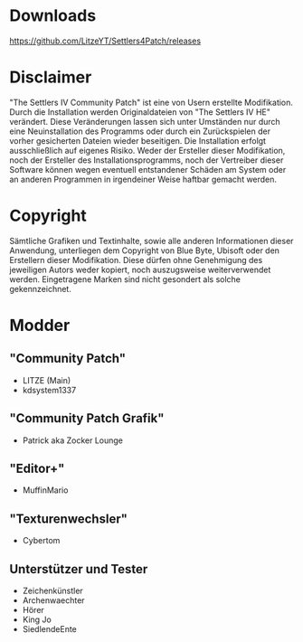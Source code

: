 # Downloads
https://github.com/LitzeYT/Settlers4Patch/releases

# Disclaimer
"The Settlers IV Community Patch" ist eine von Usern erstellte Modifikation. Durch die Installation werden Originaldateien von "The Settlers IV HE" verändert. Diese Veränderungen lassen sich unter Umständen nur durch eine Neuinstallation des Programms oder durch ein Zurückspielen der vorher gesicherten Dateien wieder beseitigen. Die Installation erfolgt ausschließlich auf eigenes Risiko. Weder der Ersteller dieser Modifikation, noch der Ersteller des Installationsprogramms, noch der Vertreiber dieser Software können wegen eventuell entstandener Schäden am System oder an anderen Programmen in irgendeiner Weise haftbar gemacht werden.

# Copyright
Sämtliche Grafiken und Textinhalte, sowie alle anderen Informationen dieser Anwendung, unterliegen dem Copyright von Blue Byte, Ubisoft oder den Erstellern dieser Modifikation. Diese dürfen ohne Genehmigung des jeweiligen Autors weder kopiert, noch auszugsweise weiterverwendet werden. Eingetragene Marken sind nicht gesondert als solche gekennzeichnet.

# Modder
## "Community Patch"
- LITZE (Main)
- kdsystem1337

## "Community Patch Grafik"
- Patrick aka Zocker Lounge

## "Editor+"
- MuffinMario 

## "Texturenwechsler"
- Cybertom 

## Unterstützer und Tester
- Zeichenkünstler 
- Archenwaechter
- Hörer 
- King Jo
- SiedlendeEnte
